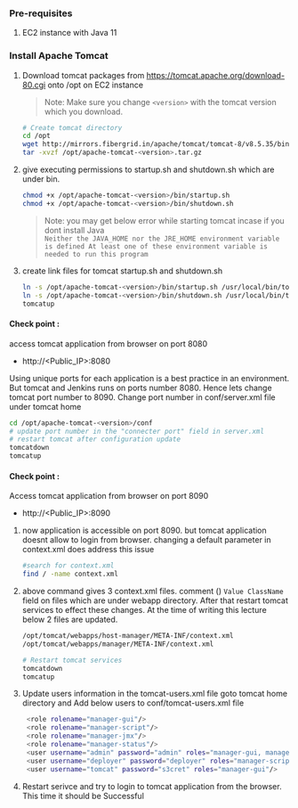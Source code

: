 
### Pre-requisites
1. EC2 instance with Java 11
### Install Apache Tomcat
1. Download tomcat packages from  https://tomcat.apache.org/download-80.cgi onto /opt on EC2 instance
   > Note: Make sure you change `<version>` with the tomcat version which you download. 
   ```sh 
   # Create tomcat directory
   cd /opt
   wget http://mirrors.fibergrid.in/apache/tomcat/tomcat-8/v8.5.35/bin/apache-tomcat-8.5.35.tar.gz
   tar -xvzf /opt/apache-tomcat-<version>.tar.gz
   ```
1. give executing permissions to startup.sh and shutdown.sh which are under bin. 
   ```sh
   chmod +x /opt/apache-tomcat-<version>/bin/startup.sh 
   chmod +x /opt/apache-tomcat-<version>/bin/shutdown.sh
   ```
   > Note: you may get below error while starting tomcat incase if you dont install Java   
   `Neither the JAVA_HOME nor the JRE_HOME environment variable is defined At least one of these environment variable is needed to run this program`
1. create link files for tomcat startup.sh and shutdown.sh 
   ```sh
   ln -s /opt/apache-tomcat-<version>/bin/startup.sh /usr/local/bin/tomcatup
   ln -s /opt/apache-tomcat-<version>/bin/shutdown.sh /usr/local/bin/tomcatdown
   tomcatup
   ```
  #### Check point :
access tomcat application from browser on port 8080  
 - http://<Public_IP>:8080

  Using unique ports for each application is a best practice in an environment. But tomcat and Jenkins runs on ports number 8080. Hence lets change tomcat port number to 8090. Change port number in conf/server.xml file under tomcat home
   ```sh
 cd /opt/apache-tomcat-<version>/conf
# update port number in the "connecter port" field in server.xml
# restart tomcat after configuration update
tomcatdown
tomcatup
```
#### Check point :
Access tomcat application from browser on port 8090  
 - http://<Public_IP>:8090

1. now application is accessible on port 8090. but tomcat application doesnt allow to login from browser. changing a default parameter in context.xml does address this issue
   ```sh
   #search for context.xml
   find / -name context.xml
   ```
1. above command gives 3 context.xml files. comment (<!-- & -->) `Value ClassName` field on files which are under webapp directory. 
After that restart tomcat services to effect these changes. 
At the time of writing this lecture below 2 files are updated. 
   ```sh 
   /opt/tomcat/webapps/host-manager/META-INF/context.xml
   /opt/tomcat/webapps/manager/META-INF/context.xml
   
   # Restart tomcat services
   tomcatdown  
   tomcatup
   ```
1. Update users information in the tomcat-users.xml file
goto tomcat home directory and Add below users to conf/tomcat-users.xml file
   ```sh
	<role rolename="manager-gui"/>
	<role rolename="manager-script"/>
	<role rolename="manager-jmx"/>
	<role rolename="manager-status"/>
	<user username="admin" password="admin" roles="manager-gui, manager-script, manager-jmx, manager-status"/>
	<user username="deployer" password="deployer" roles="manager-script"/>
	<user username="tomcat" password="s3cret" roles="manager-gui"/>
   ```
1. Restart serivce and try to login to tomcat application from the browser. This time it should be Successful

